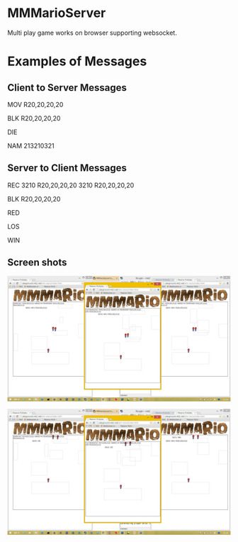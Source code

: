 MMMarioServer
===================

Multi play game works on browser supporting websocket.

Examples of Messages
===

Client to Server Messages
---

MOV R20,20,20,20

BLK R20,20,20,20

DIE

NAM 213210321

Server to Client Messages
---

REC 3210 R20,20,20,20 3210 R20,20,20,20

BLK R20,20,20,20

RED

LOS

WIN

## Screen shots

![ss1](https://raw.githubusercontent.com/mk2/MMMarioServer/master/doc/screenshot1.jpg)

![ss2](https://raw.githubusercontent.com/mk2/MMMarioServer/master/doc/screenshot2.jpg)
